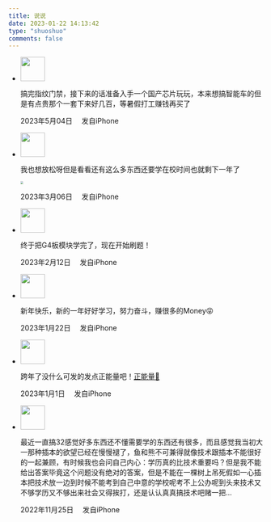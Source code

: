 ```yaml
---
title: 说说
date: 2023-01-22 14:13:42
type: "shuoshuo"
comments: false
---
```


<link rel="stylesheet" href="https://image-1309791158.cos.ap-guangzhou.myqcloud.com/butterfly/css/shuoshuo.css"
    media="all" onload="this.media='all'">
<link href="https://cdn.bootcdn.net/ajax/libs/font-awesome/4.7.0/css/font-awesome.min.css" rel="stylesheet" media="all" onload="this.media='all'">    

<div id="primary" class="content-area">
    <main id="main" class="site-main" role="main">
        <div id="shuoshuo_content">
            <ul class="cbp_tmtimeline">
                <li> 
                    <span class="shuoshuo_author_img">
                    <img src="https://image-1309791158.cos.ap-guangzhou.myqcloud.com/butterfly/blog_other/93801118587.webp"
                            class="avatar avatar-48 zhuan" width="48" height="48">
                    </span>
                    <div class="cbp_tmlabel">
                        <p></p>
                        <p>搞完指纹门禁，接下来的话准备入手一个国产芯片玩玩，本来想搞智能车的但是有点贵那个一套下来好几百，等暑假打工赚钱再买了</p>
                        <p></p>
                        <p class="shuoshuo_time"><i class="fa fa-clock-o"></i>
                            <span id="masked">2023年5月04日</span>&emsp;<i class="fas fa-mobile-alt"></i> <span id="masked">发自iPhone</span>
                        </p>
                    </div>
                </li>            
                <li> 
                    <span class="shuoshuo_author_img">
                    <img src="https://image-1309791158.cos.ap-guangzhou.myqcloud.com/butterfly/blog_other/93801118587.webp"
                            class="avatar avatar-48 zhuan" width="48" height="48">
                    </span>
                    <div class="cbp_tmlabel">
                        <p></p>
                        <p>我也想放松呀但是看看还有这么多东西还要学在校时间也就剩下一年了</p>
                        <img src="https://image-1309791158.cos.ap-guangzhou.myqcloud.com/其他/微信图片_20230306094034.webp" alt=" " style="zoom:33%;" />
                        <p></p>
                        <p class="shuoshuo_time"><i class="fa fa-clock-o"></i>
                            <span id="masked">2023年3月06日</span>&emsp;<i class="fas fa-mobile-alt"></i> <span id="masked">发自iPhone</span>
                        </p>
                    </div>
                </li>             
                <li> 
                    <span class="shuoshuo_author_img">
                    <img src="https://image-1309791158.cos.ap-guangzhou.myqcloud.com/butterfly/blog_other/93801118587.webp"
                            class="avatar avatar-48 zhuan" width="48" height="48">
                    </span>
                    <div class="cbp_tmlabel">
                        <p></p>
                        <p>终于把G4板模块学完了，现在开始刷题！</p>
                        <p></p>
                        <p class="shuoshuo_time"><i class="fa fa-clock-o"></i>
                            <span id="masked">2023年2月12日</span>&emsp;<i class="fas fa-mobile-alt"></i> <span id="masked">发自iPhone</span>
                        </p>
                    </div>
                </li>            
                <li> 
                    <span class="shuoshuo_author_img">
                    <img src="https://image-1309791158.cos.ap-guangzhou.myqcloud.com/butterfly/blog_other/93801118587.webp"
                            class="avatar avatar-48 zhuan" width="48" height="48">
                    </span>
                    <div class="cbp_tmlabel">
                        <p></p>
                        <p>新年快乐，新的一年好好学习，努力奋斗，赚很多的Money😝</p>
                        <p></p>
                        <p class="shuoshuo_time"><i class="fa fa-clock-o"></i>
                            <span id="masked">2023年1月22日</span>&emsp;<i class="fas fa-mobile-alt"></i> <span id="masked">发自iPhone</span>
                        </p>
                    </div>
                </li>
                <li> 
                    <span class="shuoshuo_author_img">
                    <img src="https://image-1309791158.cos.ap-guangzhou.myqcloud.com/butterfly/blog_other/93801118587.webp"
                            class="avatar avatar-48 zhuan" width="48" height="48">
                    </span>
                    <div class="cbp_tmlabel">
                        <p></p>
                        <p>跨年了没什么可发的发点正能量吧！<a href="https://vr.justeasy.cn/view/v16n32829131g693-1666886257.html" target="_blank">正能量🔞</a></p>
                        <p></p>
                        <p class="shuoshuo_time"><i class="fa fa-clock-o"></i>
                            <span id="masked">2023年1月1日</span>&emsp;<i class="fas fa-mobile-alt"></i> <span id="masked">发自iPhone</span>
                        </p>
                    </div>
                </li>
                <li> 
                    <span class="shuoshuo_author_img">
                    <img src="https://image-1309791158.cos.ap-guangzhou.myqcloud.com/butterfly/blog_other/93801118587.webp"
                            class="avatar avatar-48 zhuan" width="48" height="48">
                    </span>
                    <div class="cbp_tmlabel">
                        <p></p>
                        <p>最近一直搞32感觉好多东西还不懂需要学的东西还有很多，而且感觉我当初大一那种插本的欲望已经在慢慢褪了，鱼和熊不可兼得就像技术跟插本不能很好的一起兼顾，有时候我也会问自己内心：学历真的比技术重要吗？但是我不能给出答案毕竟这个问题没有绝对的答案，但是不能在一棵树上吊死假如一心插本把技术放一边到时候不能考到自己中意的学校呢考不上公办呢到头来技术又不够学历又不够出来社会又得挨打，还是认认真真搞技术吧赌一把...</p>
                        <p></p>
                        <p class="shuoshuo_time"><i class="fa fa-clock-o"></i>
                            <span id="masked">2022年11月25日</span>&emsp;<i class="fas fa-mobile-alt"></i> <span id="masked">发自iPhone</span>
                        </p>
                    </div>
                </li>                
            </ul>
        </div>
</div>
<script type="text/javascript">
    (function () {
        var oldClass = "";
        var Obj = "";
        $(".cbp_tmtimeline li").hover(function () {
            Obj = $(this).children(".shuoshuo_author_img");
            Obj = Obj.children("img");
            oldClass = Obj.attr("class");
            var newClass = oldClass + " zhuan";
            Obj.attr("class", newClass);
        }, function () {
            Obj.attr("class", oldClass);
        })
    })
</script>

